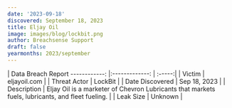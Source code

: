 ```yaml
---
date: '2023-09-18'
discovered: September 18, 2023
title: Eljay Oil
image: images/blog/lockbit.png
author: Breachsense Support
draft: false
yearmonths: 2023/september
---
```



| Data Breach Report
------------:     |:-------------:    | :-----:|
| Victim      | eljayoil.com      | 
| Threat Actor      | LockBit      | 
| Date Discovered      | Sep 18, 2023      | 
| Description      | Eljay Oil is a marketer of Chevron Lubricants that markets fuels, lubricants, and fleet fueling.      | 
| Leak Size      | Unknown      | 

